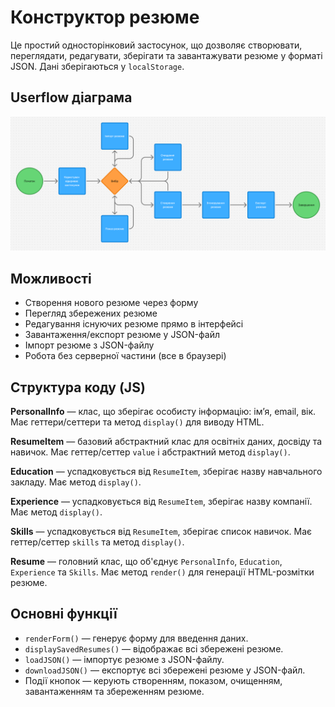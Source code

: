 # Конструктор резюме

Це простий односторінковий застосунок, що дозволяє створювати, переглядати, редагувати, зберігати та завантажувати резюме у форматі JSON. Дані зберігаються у `localStorage`.

## Userflow діаграма
![UserflowDiagram](.github/images/UserflowDiagram.png)

## Можливості
- Створення нового резюме через форму
- Перегляд збережених резюме
- Редагування існуючих резюме прямо в інтерфейсі
- Завантаження/експорт резюме у JSON-файл
- Імпорт резюме з JSON-файлу
- Робота без серверної частини (все в браузері)

## Структура коду (JS)

**PersonalInfo** — клас, що зберігає особисту інформацію: ім’я, email, вік. Має геттери/сеттери та метод `display()` для виводу HTML.

**ResumeItem** — базовий абстрактний клас для освітніх даних, досвіду та навичок. Має геттер/сеттер `value` і абстрактний метод `display()`.

**Education** — успадковується від `ResumeItem`, зберігає назву навчального закладу. Має метод `display()`.

**Experience** — успадковується від `ResumeItem`, зберігає назву компанії. Має метод `display()`.

**Skills** — успадковується від `ResumeItem`, зберігає список навичок. Має геттер/сеттер `skills` та метод `display()`.

**Resume** — головний клас, що об'єднує `PersonalInfo`, `Education`, `Experience` та `Skills`. Має метод `render()` для генерації HTML-розмітки резюме.

## Основні функції

- `renderForm()` — генерує форму для введення даних.
- `displaySavedResumes()` — відображає всі збережені резюме.
- `loadJSON()` — імпортує резюме з JSON-файлу.
- `downloadJSON()` — експортує всі збережені резюме у JSON-файл.
- Події кнопок — керують створенням, показом, очищенням, завантаженням та збереженням резюме.
